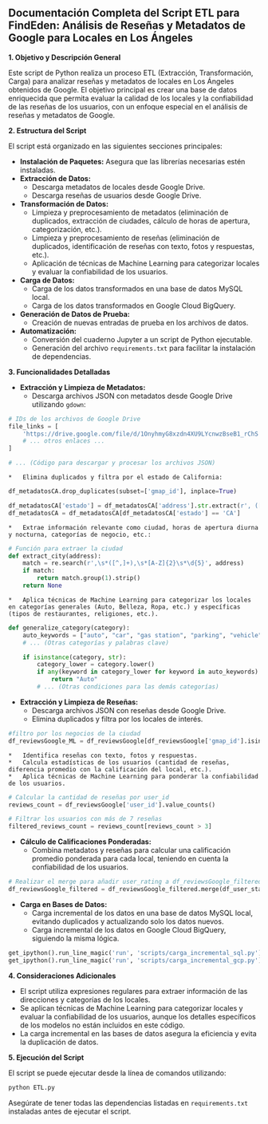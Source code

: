 ## Documentación Completa del Script ETL para FindEden: Análisis de Reseñas y Metadatos de Google para Locales en Los Ángeles

**1. Objetivo y Descripción General**

Este script de Python realiza un proceso ETL (Extracción, Transformación, Carga) para analizar reseñas y metadatos de locales en Los Ángeles obtenidos de Google. El objetivo principal es crear una base de datos enriquecida que permita evaluar la calidad de los locales y la confiabilidad de las reseñas de los usuarios, con un enfoque especial en el análisis de reseñas y metadatos de Google.

**2. Estructura del Script**

El script está organizado en las siguientes secciones principales:

*   **Instalación de Paquetes:** Asegura que las librerías necesarias estén instaladas.
*   **Extracción de Datos:**
    *   Descarga metadatos de locales desde Google Drive.
    *   Descarga reseñas de usuarios desde Google Drive.
*   **Transformación de Datos:**
    *   Limpieza y preprocesamiento de metadatos (eliminación de duplicados, extracción de ciudades, cálculo de horas de apertura, categorización, etc.).
    *   Limpieza y preprocesamiento de reseñas (eliminación de duplicados, identificación de reseñas con texto, fotos y respuestas, etc.).
    *   Aplicación de técnicas de Machine Learning para categorizar locales y evaluar la confiabilidad de los usuarios.
*   **Carga de Datos:**
    *   Carga de los datos transformados en una base de datos MySQL local.
    *   Carga de los datos transformados en Google Cloud BigQuery.
*   **Generación de Datos de Prueba:**
    *   Creación de nuevas entradas de prueba en los archivos de datos.
*   **Automatización:**
    *   Conversión del cuaderno Jupyter a un script de Python ejecutable.
    *   Generación del archivo `requirements.txt` para facilitar la instalación de dependencias.

**3. Funcionalidades Detalladas**

*   **Extracción y Limpieza de Metadatos:**
    *   Descarga archivos JSON con metadatos desde Google Drive utilizando `gdown`:

```python
# IDs de los archivos de Google Drive
file_links = [
    'https://drive.google.com/file/d/1OnyhmyG8xzdn4XU9LYcnwzBseB1_rChS', 
    # ... otros enlaces ...
]

# ... (Código para descargar y procesar los archivos JSON)
```
    *   Elimina duplicados y filtra por el estado de California:
```python
df_metadatosCA.drop_duplicates(subset=['gmap_id'], inplace=True)

df_metadatosCA['estado'] = df_metadatosCA['address'].str.extract(r', ([A-Z]{2}) \d{5}')
df_metadatosCA = df_metadatosCA[df_metadatosCA['estado'] == 'CA']
```
    *   Extrae información relevante como ciudad, horas de apertura diurna y nocturna, categorías de negocio, etc.:
```python
# Función para extraer la ciudad
def extract_city(address):
    match = re.search(r',\s*([^,]+),\s*[A-Z]{2}\s*\d{5}', address)
    if match:
        return match.group(1).strip()
    return None
```
    *   Aplica técnicas de Machine Learning para categorizar los locales en categorías generales (Auto, Belleza, Ropa, etc.) y específicas (tipos de restaurantes, religiones, etc.).
```python
def generalize_category(category):
    auto_keywords = ["auto", "car", "gas station", "parking", "vehicle", "tire"]
    # ... (Otras categorías y palabras clave)

    if isinstance(category, str):
        category_lower = category.lower()
        if any(keyword in category_lower for keyword in auto_keywords):
            return "Auto"
        # ... (Otras condiciones para las demás categorías)
```

*   **Extracción y Limpieza de Reseñas:**
    *   Descarga archivos JSON con reseñas desde Google Drive.
    *   Elimina duplicados y filtra por los locales de interés.

```python
#filtro por los negocios de la ciudad
df_reviewsGoogle_ML = df_reviewsGoogle[df_reviewsGoogle['gmap_id'].isin(negocios)][['user_id', 'time', 'rating', 'gmap_id']]
```

    *   Identifica reseñas con texto, fotos y respuestas.
    *   Calcula estadísticas de los usuarios (cantidad de reseñas, diferencia promedio con la calificación del local, etc.).
    *   Aplica técnicas de Machine Learning para ponderar la confiabilidad de los usuarios.

```python
# Calcular la cantidad de reseñas por user_id
reviews_count = df_reviewsGoogle['user_id'].value_counts()

# Filtrar los usuarios con más de 7 reseñas
filtered_reviews_count = reviews_count[reviews_count > 3]
```

*   **Cálculo de Calificaciones Ponderadas:**
    *   Combina metadatos y reseñas para calcular una calificación promedio ponderada para cada local, teniendo en cuenta la confiabilidad de los usuarios.

```python
# Realizar el merge para añadir user_rating a df_reviewsGoogle_filtered
df_reviewsGoogle_filtered = df_reviewsGoogle_filtered.merge(df_user_stats_filtered[['user_id', 'user_rating']], on='user_id', how='left')
```

*   **Carga en Bases de Datos:**
    *   Carga incremental de los datos en una base de datos MySQL local, evitando duplicados y actualizando solo los datos nuevos.
    *   Carga incremental de los datos en Google Cloud BigQuery, siguiendo la misma lógica.

```python
get_ipython().run_line_magic('run', 'scripts/carga_incremental_sql.py')
get_ipython().run_line_magic('run', 'scripts/carga_incremental_gcp.py')
```

**4. Consideraciones Adicionales**

*   El script utiliza expresiones regulares para extraer información de las direcciones y categorías de los locales.
*   Se aplican técnicas de Machine Learning para categorizar locales y evaluar la confiabilidad de los usuarios, aunque los detalles específicos de los modelos no están incluidos en este código.
*   La carga incremental en las bases de datos asegura la eficiencia y evita la duplicación de datos.

**5. Ejecución del Script**

El script se puede ejecutar desde la línea de comandos utilizando:

```bash
python ETL.py
```

Asegúrate de tener todas las dependencias listadas en `requirements.txt` instaladas antes de ejecutar el script.
